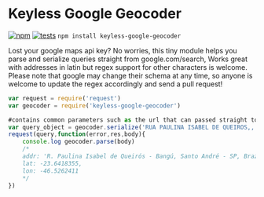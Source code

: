 # Keyless Google Geocoder
[![npm][npm]][npm-url]
[![tests][tests]][tests-url]
`npm install keyless-google-geocoder`

Lost your google maps api key? No worries, this tiny module helps you parse and serialize queries straight from google.com/search, Works great with addresses in latin but regex support for other characters is welcome. Please note that google may change their schema at any time, so anyone is welcome to update the regex accordingly and send a pull request!

```javascript
var request = require('request')
var geocoder = require('keyless-google-geocoder')

#contains common parameters such as the url that can passed straight to the request module.
var query_object = geocoder.serialize('RUA PAULINA ISABEL DE QUEIROS,, BANGU, SANTO ANDRE, 09210260, br')
request(query,function(error,res,body){
	console.log geocoder.parse(body)
	/*
	addr: 'R. Paulina Isabel de Queirós - Bangú, Santo André - SP, Brazil',
	lat: -23.6418355,
	lon: -46.5262411
	*/	
})
```

[tests]: https://img.shields.io/travis/arxii/keyless-google-geocoder/master.svg?style=flat-square
[tests-url]: https://travis-ci.org/arxii/keyless-google-geocoder

[npm]: https://img.shields.io/npm/v/keyless-google-geocoder.svg?style=flat-square
[npm-url]: https://npmjs.com/arxii/keyless-google-geocoder